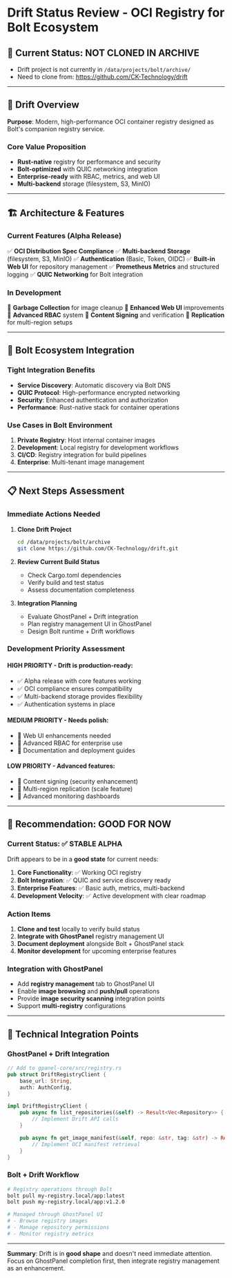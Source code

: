 # Drift Status Review - OCI Registry for Bolt Ecosystem

## 📍 Current Status: **NOT CLONED IN ARCHIVE**
- Drift project is not currently in `/data/projects/bolt/archive/`
- Need to clone from: https://github.com/CK-Technology/drift

---

## 🎯 **Drift Overview**
**Purpose**: Modern, high-performance OCI container registry designed as Bolt's companion registry service.

### **Core Value Proposition**
- **Rust-native** registry for performance and security
- **Bolt-optimized** with QUIC networking integration
- **Enterprise-ready** with RBAC, metrics, and web UI
- **Multi-backend** storage (filesystem, S3, MinIO)

---

## 🏗️ **Architecture & Features**

### **Current Features** (Alpha Release)
✅ **OCI Distribution Spec Compliance**
✅ **Multi-backend Storage** (filesystem, S3, MinIO)
✅ **Authentication** (Basic, Token, OIDC)
✅ **Built-in Web UI** for repository management
✅ **Prometheus Metrics** and structured logging
✅ **QUIC Networking** for Bolt integration

### **In Development**
🚧 **Garbage Collection** for image cleanup
🚧 **Enhanced Web UI** improvements
🚧 **Advanced RBAC** system
🚧 **Content Signing** and verification
🚧 **Replication** for multi-region setups

---

## 🔗 **Bolt Ecosystem Integration**

### **Tight Integration Benefits**
- **Service Discovery**: Automatic discovery via Bolt DNS
- **QUIC Protocol**: High-performance encrypted networking
- **Security**: Enhanced authentication and authorization
- **Performance**: Rust-native stack for container operations

### **Use Cases in Bolt Environment**
1. **Private Registry**: Host internal container images
2. **Development**: Local registry for development workflows
3. **CI/CD**: Registry integration for build pipelines
4. **Enterprise**: Multi-tenant image management

---

## 📋 **Next Steps Assessment**

### **Immediate Actions Needed**
1. **Clone Drift Project**
   ```bash
   cd /data/projects/bolt/archive
   git clone https://github.com/CK-Technology/drift.git
   ```

2. **Review Current Build Status**
   - Check Cargo.toml dependencies
   - Verify build and test status
   - Assess documentation completeness

3. **Integration Planning**
   - Evaluate GhostPanel + Drift integration
   - Plan registry management UI in GhostPanel
   - Design Bolt runtime + Drift workflows

### **Development Priority Assessment**

#### **HIGH PRIORITY** - Drift is production-ready:
- ✅ Alpha release with core features working
- ✅ OCI compliance ensures compatibility
- ✅ Multi-backend storage provides flexibility
- ✅ Authentication systems in place

#### **MEDIUM PRIORITY** - Needs polish:
- 🔧 Web UI enhancements needed
- 🔧 Advanced RBAC for enterprise use
- 🔧 Documentation and deployment guides

#### **LOW PRIORITY** - Advanced features:
- 📅 Content signing (security enhancement)
- 📅 Multi-region replication (scale feature)
- 📅 Advanced monitoring dashboards

---

## 🎯 **Recommendation: GOOD FOR NOW**

### **Current Status: ✅ STABLE ALPHA**
Drift appears to be in a **good state** for current needs:

1. **Core Functionality**: ✅ Working OCI registry
2. **Bolt Integration**: ✅ QUIC and service discovery ready
3. **Enterprise Features**: ✅ Basic auth, metrics, multi-backend
4. **Development Velocity**: ✅ Active development with clear roadmap

### **Action Items**
1. **Clone and test** locally to verify build status
2. **Integrate with GhostPanel** registry management UI
3. **Document deployment** alongside Bolt + GhostPanel stack
4. **Monitor development** for upcoming enterprise features

### **Integration with GhostPanel**
- Add **registry management** tab to GhostPanel UI
- Enable **image browsing** and **push/pull** operations
- Provide **image security scanning** integration points
- Support **multi-registry** configurations

---

## 🔧 **Technical Integration Points**

### **GhostPanel + Drift Integration**
```rust
// Add to gpanel-core/src/registry.rs
pub struct DriftRegistryClient {
    base_url: String,
    auth: AuthConfig,
}

impl DriftRegistryClient {
    pub async fn list_repositories(&self) -> Result<Vec<Repository>> {
        // Implement Drift API calls
    }

    pub async fn get_image_manifest(&self, repo: &str, tag: &str) -> Result<Manifest> {
        // Implement OCI manifest retrieval
    }
}
```

### **Bolt + Drift Workflow**
```bash
# Registry operations through Bolt
bolt pull my-registry.local/app:latest
bolt push my-registry.local/app:v1.2.0

# Managed through GhostPanel UI
# - Browse registry images
# - Manage repository permissions
# - Monitor registry metrics
```

---

**Summary**: Drift is in **good shape** and doesn't need immediate attention. Focus on GhostPanel completion first, then integrate registry management as an enhancement.